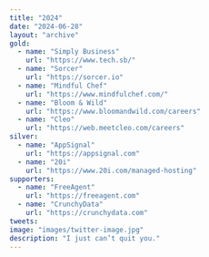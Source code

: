 ```yaml
---
title: "2024"
date: "2024-06-28"
layout: "archive"
gold:
  - name: "Simply Business"
    url: "https://www.tech.sb/"
  - name: "Sorcer"
    url: "https://sorcer.io"
  - name: "Mindful Chef"
    url: "https://www.mindfulchef.com/"
  - name: "Bloom & Wild"
    url: "https://www.bloomandwild.com/careers"
  - name: "Cleo"
    url: "https://web.meetcleo.com/careers"
silver:
  - name: "AppSignal"
    url: "https://appsignal.com"
  - name: "20i"
    url: "https://www.20i.com/managed-hosting"
supporters:
  - name: "FreeAgent"
    url: "https://freeagent.com"
  - name: "CrunchyData"
    url: "https://crunchydata.com"
tweets:
image: "images/twitter-image.jpg"
description: "I just can’t quit you."
---
```

